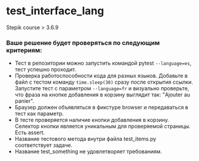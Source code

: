 # test_interface_lang
Stepik course > 3.6.9

### Ваше решение будет проверяться по следующим критериям:

- Тест в репозитории можно запустить командой pytest `--language=es`, тест успешно проходит.
- Проверка работоспособности кода для разных языков. Добавьте в файл с тестом команду `time.sleep(30)` сразу после открытия ссылки. Запустите тест с параметром `--language=fr` и визуально проверьте, что фраза на кнопке добавления в корзину выглядит так: "Ajouter au panier".
- Браузер должен объявляться в фикстуре browser и передаваться в тест как параметр.
- В тесте проверяется наличие кнопки добавления в корзину. Селектор кнопки является уникальным для проверяемой страницы. Есть assert.
- Название тестового метода внутри файла test_items.py соответствует задаче.
- Название test_something не удовлетворяет требованиям.